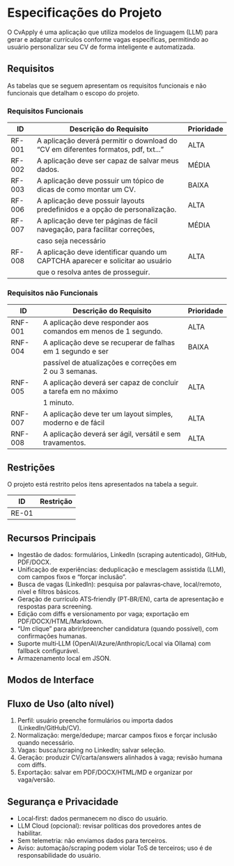 # Especificações do Projeto

O CvApply é uma aplicação que utiliza modelos de linguagem (LLM) para gerar e adaptar currículos conforme vagas específicas, permitindo ao usuário personalizar seu CV de forma inteligente e automatizada.


## Requisitos

As tabelas que se seguem apresentam os requisitos funcionais e não funcionais que detalham o escopo do projeto.

### Requisitos Funcionais

|ID    | Descrição do Requisito  | Prioridade |
|------|------------------------------------------------------------------------------------|----|
|RF-001| A aplicação deverá permitir o download do “CV em diferentes formatos, pdf, txt...” | ALTA |
|RF-002| A aplicação deve ser capaz de salvar meus dados.                                   | MÉDIA |
|RF-003| A aplicação deve possuir um tópico de dicas de como montar um CV.                  | BAIXA |
|RF-006| A aplicação deve possuir layouts predefinidos e a opção de personalização.         | ALTA |
|RF-007| A aplicação deve ter páginas de fácil navegação, para facilitar correções,         | MÉDIA |
|      | caso seja necessário                                                               |      |
|RF-008| A aplicação deve identificar quando um CAPTCHA aparecer e solicitar ao usuário     | ALTA |
|      | que o resolva antes de prosseguir.                                                 |      |


### Requisitos não Funcionais

|ID     | Descrição do Requisito  |Prioridade |
|-------|-------------------------------------------------------------------|----|
|RNF-001| A aplicação deve responder aos comandos em menos de 1 segundo.  | ALTA |
|RNF-004| A aplicação deve se recuperar de falhas em 1 segundo e ser      | BAIXA |
|       | passível de atualizações e correções em 2 ou 3 semanas.         |       |
|RNF-005| A aplicação deverá ser capaz de concluir a tarefa em no máximo  | ALTA |
|       | 1 minuto.                                                       |      |
|RNF-007| A aplicação deve ter um layout simples, moderno e de fácil      | ALTA |
|RNF-008| A aplicação deverá ser ágil, versátil e sem travamentos.        | ALTA |


## Restrições

O projeto está restrito pelos itens apresentados na tabela a seguir.

|ID| Restrição                                             |
|--|-------------------------------------------------------|
|RE-01 |   |


## Recursos Principais

- Ingestão de dados: formulários, LinkedIn (scraping autenticado), GitHub, PDF/DOCX.
- Unificação de experiências: deduplicação e mesclagem assistida (LLM), com campos fixos e “forçar inclusão”.
- Busca de vagas (LinkedIn): pesquisa por palavras‑chave, local/remoto, nível e filtros básicos.
- Geração de currículo ATS‑friendly (PT‑BR/EN), carta de apresentação e respostas para screening.
- Edição com diffs e versionamento por vaga; exportação em PDF/DOCX/HTML/Markdown.
- “Um clique” para abrir/preencher candidatura (quando possível), com confirmações humanas.
- Suporte multi‑LLM (OpenAI/Azure/Anthropic/Local via Ollama) com fallback configurável.
- Armazenamento local em JSON.

## Modos de Interface


## Fluxo de Uso (alto nível)

1. Perfil: usuário preenche formulários ou importa dados (LinkedIn/GitHub/CV).
2. Normalização: merge/dedupe; marcar campos fixos e forçar inclusão quando necessário.
3. Vagas: busca/scraping no LinkedIn; salvar seleção.
4. Geração: produzir CV/carta/answers alinhados à vaga; revisão humana com diffs.
5. Exportação: salvar em PDF/DOCX/HTML/MD e organizar por vaga/versão.

## Segurança e Privacidade

- Local‑first: dados permanecem no disco do usuário.
- LLM Cloud (opcional): revisar políticas dos provedores antes de habilitar.
- Sem telemetria: não enviamos dados para terceiros.
- Aviso: automação/scraping podem violar ToS de terceiros; uso é de responsabilidade do usuário.

